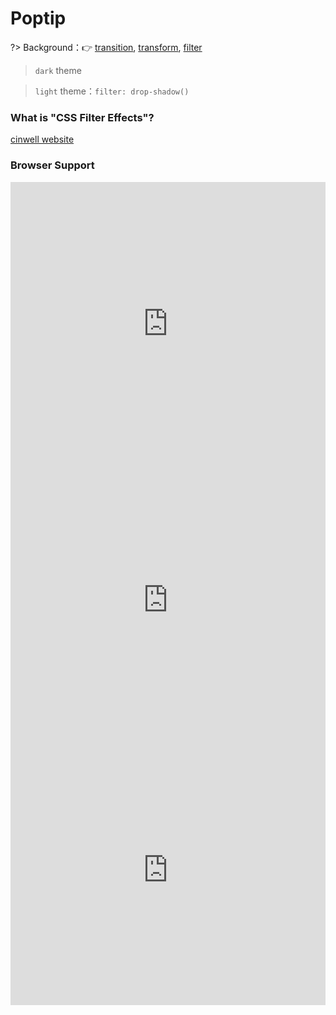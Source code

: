 
# Poptip

?> Background：:point_right: [transition](https://developer.mozilla.org/zh-CN/docs/Web/CSS/transition), [transform](https://developer.mozilla.org/zh-CN/docs/Web/CSS/transform), [filter](https://developer.mozilla.org/zh-CN/docs/Web/CSS/filter)

> `dark` theme

<vuep template="#poptip-dark"></vuep>

<script v-pre type="text/x-template" id="poptip-dark">
<style>
  main {
    width: 100%;
    padding: 99px 69px;
    display: flex;
    flex-wrap: wrap;
  }
  .cell {
    width: calc(33.33333% - 8px); height: 52px;
    text-align: center;
    line-height: 52px;
    border-radius: 8px;
    background: #F7F5F1;
    cursor: pointer;
    position: relative;
    border-color: #b4a078;
  }
  .cell.empty {
    background: transparent;
    cursor: default;
    pointer-events: none;
  }
  .cell:not(:nth-of-type(3n)) {
    margin-right: 12px;
    margin-bottom: 12px;
  }
  .cell:hover {
    color: #b4a078;
    font-weight: 900;
  }
  .cell[class*=poptip--]::before, .cell[class*=poptip--]::after {
    visibility: hidden;
    opacity: 0;
    transform: translate3d(0,0,0);
    transition: all .3s ease .05s;
  }
  .cell[class*=poptip--]:hover::before, .cell[class*=poptip--]:hover::after {
    visibility: visible;
    opacity: 1;
  }
  .cell[class*=poptip--]::before {
    content: '';
    position: absolute;
    width: 0; height: 0;
    border: 6px solid transparent;
  }
  .cell[class*=poptip--]::after {
    content: attr(aria-controls);
    position: absolute;
    background: #b4a078;
    font-size: 12px;
    font-weight: normal;
    color: white;
    line-height: 12px;
    padding: 6px 12px;
    white-space: nowrap;
    border-radius: 2px;
    box-shadow: 0px 0px 3px #b4a078;
  }
  .cell[class*=poptip--top]::before {
    border-top-color: inherit;
  }
  .cell[class*=poptip--right]::before {
    border-right-color: inherit;
  }
  .cell[class*=poptip--bottom]::before {
    border-bottom-color: inherit;
  }
  .cell[class*=poptip--left]::before {
    border-left-color: inherit;
  }
  /* top && bottom */
  .cell[class*=poptip--top]::before, .cell[class*=poptip--bottom]::before {
    left: calc(50% - 6px);
  }
  .cell[class*=poptip--top]::after, .cell[class*=poptip--bottom]::after {
    left: 50%;
    transform: translateX(-50%);
  }
  .cell[class*=poptip--top]::before {
    top: 0px;
  }
  .cell[class*=poptip--top]:hover::before {
    transform: translateX(0%) translateY(-10px);
  }
  .cell[class*=poptip--top]::after {
    bottom: 100%;
    margin-bottom: -1px;
  }
  .cell[class*=poptip--top]:hover::after {
    transform: translateX(-50%) translateY(-10px);
  }
  .cell[class*=poptip--bottom]::before {
    bottom: 0;
  }
  .cell[class*=poptip--bottom]:hover::before {
    transform: translateX(0%) translateY(10px);
  }
  .cell[class*=poptip--bottom]::after {
    top: 100%;
    margin-top: -1px;
  }
  .cell[class*=poptip--bottom]:hover::after {
    transform: translateX(-50%) translateY(10px);
  }
  /* left && right */
  .cell[class*=poptip--right]::before, .cell[class*=poptip--left]::before {
    top: calc(50% - 6px);
  }
  .cell[class*=poptip--right]::after, .cell[class*=poptip--left]::after {
    top: 50%;
    transform: translateY(-50%);
  }
  .cell[class*=poptip--right]::before {
    right: 0;
  }
  .cell[class*=poptip--right]:hover::before {
    transform: translateX(10px) translateY(0%);
  }
  .cell[class*=poptip--right]::after {
    left: 100%;
    margin-left: -1px;
  }
  .cell[class*=poptip--right]:hover::after {
    transform: translateX(10px) translateY(-50%);;
  }
  .cell[class*=poptip--left]::before {
    left: 0;
  }
  .cell[class*=poptip--left]:hover::before {
    transform: translateX(-10px) translateY(0%);
  }
  .cell[class*=poptip--left]::after {
    right: 100%;
    margin-right: -1px;
  }
  .cell[class*=poptip--left]:hover::after {
    transform: translateX(-10px) translateY(-50%);;
  }
</style>
<template>
  <main>
    <div class="cell poptip--top-left" aria-controls="top-left">top-left</div>
    <div class="cell poptip--top" aria-controls="top">top</div>
    <div class="cell poptip--top-right" aria-controls="top-right">top-right</div>
    <div class="cell poptip--left" aria-controls="left">left</div>
    <div class="cell empty"></div>
    <div class="cell poptip--right" aria-controls="right">right</div>
    <div class="cell poptip--bottom-left" aria-controls="bottom-left">bottom-left</div>
    <div class="cell poptip--bottom" aria-controls="bottom">bottom</div>
    <div class="cell poptip--bottom-right" aria-controls="bottom-right">bottom-right</div>
  </main>
</template>
<script>  
</script>
</script>

> `light` theme：`filter: drop-shadow()`

<vuep template="#poptip-light"></vuep>

<script v-pre type="text/x-template" id="poptip-light">
<style>
  main {
    width: 100%;
    padding: 99px 69px;
    display: flex;
    flex-wrap: wrap;
  }
  .cell {
    width: calc(33.33333% - 8px); height: 52px;
    text-align: center;
    line-height: 52px;
    border-radius: 8px;
    background: #F7F5F1;
    cursor: pointer;
    position: relative;
    border-color: #F7F5F1;
  }
  .cell.empty {
    background: transparent;
    cursor: default;
    pointer-events: none;
  }
  .cell:not(:nth-of-type(3n)) {
    margin-right: 12px;
    margin-bottom: 12px;
  }
  .cell:hover {
    color: #b4a078;
    font-weight: 900;
  }
  .cell[class*=poptip--] {
    
  }
  .cell[class*=poptip--]::before, .cell[class*=poptip--]::after {
    visibility: hidden;
    opacity: 0;
    transform: translate3d(0,0,0);
    transition: all .3s ease .05s;

  }
  .cell[class*=poptip--]:hover::before, .cell[class*=poptip--]:hover::after {
    visibility: visible;
    opacity: 1;
  }
  .cell[class*=poptip--]::before {
    content: '';
    position: absolute;
    width: 0; height: 0;
    border: 6px solid transparent;
  }
  .cell[class*=poptip--]::after {
    content: attr(aria-controls);
    position: absolute;
    background: #F7F5F1;
    font-size: 12px;
    font-weight: normal;
    line-height: 12px;
    padding: 6px 12px;
    white-space: nowrap;
    border-radius: 2px;
    filter: drop-shadow(0px 0px 1px rgba(180,160,120,.9));
    z-index: -1;
  }
  .cell[class*=poptip--top]::before {
    border-top-color: inherit;
    filter: drop-shadow(0px 1px .5px rgba(180,160,120,.4));
  }
  .cell[class*=poptip--right]::before {
    border-right-color: inherit;
    filter: drop-shadow(-1px 0px .5px rgba(180,160,120,.4));
  }
  .cell[class*=poptip--bottom]::before {
    border-bottom-color: inherit;
    filter: drop-shadow(0px -1px .5px rgba(180,160,120,.4));
  }
  .cell[class*=poptip--left]::before {
    border-left-color: inherit;
    filter: drop-shadow(1px 0px .5px rgba(180,160,120,.4));
  }
  /* top && bottom */
  .cell[class*=poptip--top]::before, .cell[class*=poptip--bottom]::before {
    left: calc(50% - 6px);
  }
  .cell[class*=poptip--top]::after, .cell[class*=poptip--bottom]::after {
    left: 50%;
    transform: translateX(-50%);
  }
  .cell[class*=poptip--top]::before {
    top: 0px;
  }
  .cell[class*=poptip--top]:hover::before {
    transform: translateX(0%) translateY(-10px);
  }
  .cell[class*=poptip--top]::after {
    bottom: 100%;
    margin-bottom: -1px;
  }
  .cell[class*=poptip--top]:hover::after {
    transform: translateX(-50%) translateY(-10px);
  }
  .cell[class*=poptip--bottom]::before {
    bottom: 0;
  }
  .cell[class*=poptip--bottom]:hover::before {
    transform: translateX(0%) translateY(10px);
  }
  .cell[class*=poptip--bottom]::after {
    top: 100%;
    margin-top: -1px;
  }
  .cell[class*=poptip--bottom]:hover::after {
    transform: translateX(-50%) translateY(10px);
  }
  /* left && right */
  .cell[class*=poptip--right]::before, .cell[class*=poptip--left]::before {
    top: calc(50% - 6px);
  }
  .cell[class*=poptip--right]::after, .cell[class*=poptip--left]::after {
    top: 50%;
    transform: translateY(-50%);
  }
  .cell[class*=poptip--right]::before {
    right: 0;
  }
  .cell[class*=poptip--right]:hover::before {
    transform: translateX(10px) translateY(0%);
  }
  .cell[class*=poptip--right]::after {
    left: 100%;
    margin-left: -1px;
  }
  .cell[class*=poptip--right]:hover::after {
    transform: translateX(10px) translateY(-50%);;
  }
  .cell[class*=poptip--left]::before {
    left: 0;
  }
  .cell[class*=poptip--left]:hover::before {
    transform: translateX(-10px) translateY(0%);
  }
  .cell[class*=poptip--left]::after {
    right: 100%;
    margin-right: -1px;
  }
  .cell[class*=poptip--left]:hover::after {
    transform: translateX(-10px) translateY(-50%);;
  }
</style>
<template>
  <main>
    <div class="cell poptip--top-left" aria-controls="top-left">top-left</div>
    <div class="cell poptip--top" aria-controls="top">top</div>
    <div class="cell poptip--top-right" aria-controls="top-right">top-right</div>
    <div class="cell poptip--left" aria-controls="left">left</div>
    <div class="cell empty"></div>
    <div class="cell poptip--right" aria-controls="right">right</div>
    <div class="cell poptip--bottom-left" aria-controls="bottom-left">bottom-left</div>
    <div class="cell poptip--bottom" aria-controls="bottom">bottom</div>
    <div class="cell poptip--bottom-right" aria-controls="bottom-right">bottom-right</div>
  </main>
</template>
<script>  
</script>
</script>

### What is "CSS Filter Effects"?

[cinwell website](https://www.bestagencies.com/tools/filter-effects-css-generator/ ':include :type=iframe width=100% height=429px')

### Browser Support

<iframe src="https://caniuse.bitsofco.de/embed/index.html?feat=transforms3d&amp;periods=future_1,current,past_1,past_2,past_3&amp;accessible-colours=false" frameborder="0" width="100%" height="453px"></iframe>

<iframe src="https://caniuse.bitsofco.de/embed/index.html?feat=css-transitions&amp;periods=future_1,current,past_1,past_2,past_3&amp;accessible-colours=false" frameborder="0" width="100%" height="432px"></iframe>

<iframe src="https://caniuse.bitsofco.de/embed/index.html?feat=css-filters&amp;periods=future_1,current,past_1,past_2,past_3&amp;accessible-colours=false" frameborder="0" width="100%" height="432px"></iframe>

